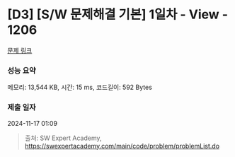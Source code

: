 # [D3] [S/W 문제해결 기본] 1일차 - View - 1206 

[문제 링크](https://swexpertacademy.com/main/code/problem/problemDetail.do?contestProbId=AV134DPqAA8CFAYh) 

### 성능 요약

메모리: 13,544 KB, 시간: 15 ms, 코드길이: 592 Bytes

### 제출 일자

2024-11-17 01:09



> 출처: SW Expert Academy, https://swexpertacademy.com/main/code/problem/problemList.do